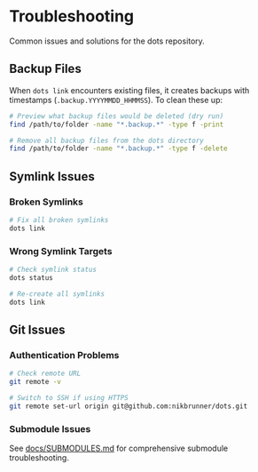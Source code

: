 # Troubleshooting

Common issues and solutions for the dots repository.

## Backup Files

When `dots link` encounters existing files, it creates backups with timestamps (`.backup.YYYYMMDD_HHMMSS`). To clean these up:

```bash
# Preview what backup files would be deleted (dry run)
find /path/to/folder -name "*.backup.*" -type f -print

# Remove all backup files from the dots directory
find /path/to/folder -name "*.backup.*" -type f -delete
```

## Symlink Issues

### Broken Symlinks
```bash
# Fix all broken symlinks
dots link
```

### Wrong Symlink Targets
```bash
# Check symlink status
dots status

# Re-create all symlinks
dots link
```

## Git Issues

### Authentication Problems
```bash
# Check remote URL
git remote -v

# Switch to SSH if using HTTPS
git remote set-url origin git@github.com:nikbrunner/dots.git
```

### Submodule Issues
See [docs/SUBMODULES.md](./SUBMODULES.md) for comprehensive submodule troubleshooting.
